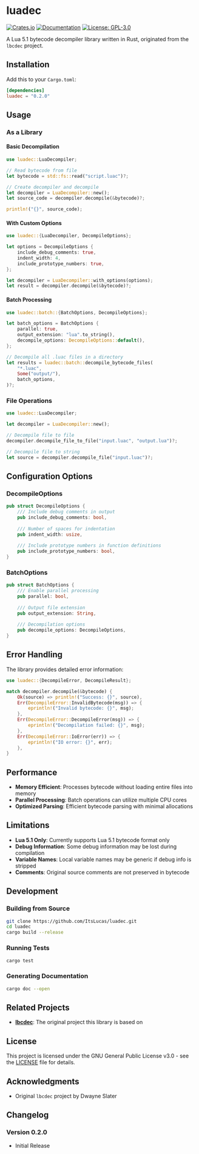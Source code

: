 # luadec

[![Crates.io](https://img.shields.io/crates/v/luadec.svg)](https://crates.io/crates/luadec)
[![Documentation](https://docs.rs/luadec/badge.svg)](https://docs.rs/luadec)
[![License: GPL-3.0](https://img.shields.io/badge/License-GPL%203.0-blue.svg)](https://www.gnu.org/licenses/gpl-3.0)

A Lua 5.1 bytecode decompiler library written in Rust, originated from the `lbcdec` project.

## Installation

Add this to your `Cargo.toml`:

```toml
[dependencies]
luadec = "0.2.0"
```

## Usage

### As a Library

#### Basic Decompilation

```rust
use luadec::LuaDecompiler;

// Read bytecode from file
let bytecode = std::fs::read("script.luac")?;

// Create decompiler and decompile
let decompiler = LuaDecompiler::new();
let source_code = decompiler.decompile(&bytecode)?;

println!("{}", source_code);
```

#### With Custom Options

```rust
use luadec::{LuaDecompiler, DecompileOptions};

let options = DecompileOptions {
    include_debug_comments: true,
    indent_width: 4,
    include_prototype_numbers: true,
};

let decompiler = LuaDecompiler::with_options(options);
let result = decompiler.decompile(&bytecode)?;
```

#### Batch Processing

```rust
use luadec::batch::{BatchOptions, DecompileOptions};

let batch_options = BatchOptions {
    parallel: true,
    output_extension: "lua".to_string(),
    decompile_options: DecompileOptions::default(),
};

// Decompile all .luac files in a directory
let results = luadec::batch::decompile_bytecode_files(
    "*.luac",
    Some("output/"),
    batch_options,
)?;
```

### File Operations

```rust
use luadec::LuaDecompiler;

let decompiler = LuaDecompiler::new();

// Decompile file to file
decompiler.decompile_file_to_file("input.luac", "output.lua")?;

// Decompile file to string
let source = decompiler.decompile_file("input.luac")?;
```

## Configuration Options

### DecompileOptions

```rust
pub struct DecompileOptions {
    /// Include debug comments in output
    pub include_debug_comments: bool,
    
    /// Number of spaces for indentation
    pub indent_width: usize,
    
    /// Include prototype numbers in function definitions
    pub include_prototype_numbers: bool,
}
```

### BatchOptions

```rust
pub struct BatchOptions {
    /// Enable parallel processing
    pub parallel: bool,
    
    /// Output file extension
    pub output_extension: String,
    
    /// Decompilation options
    pub decompile_options: DecompileOptions,
}
```

## Error Handling

The library provides detailed error information:

```rust
use luadec::{DecompileError, DecompileResult};

match decompiler.decompile(&bytecode) {
    Ok(source) => println!("Success: {}", source),
    Err(DecompileError::InvalidBytecode(msg)) => {
        eprintln!("Invalid bytecode: {}", msg);
    },
    Err(DecompileError::DecompileError(msg)) => {
        eprintln!("Decompilation failed: {}", msg);
    },
    Err(DecompileError::IoError(err)) => {
        eprintln!("IO error: {}", err);
    },
}
```

## Performance

- **Memory Efficient**: Processes bytecode without loading entire files into memory
- **Parallel Processing**: Batch operations can utilize multiple CPU cores
- **Optimized Parsing**: Efficient bytecode parsing with minimal allocations

## Limitations

- **Lua 5.1 Only**: Currently supports Lua 5.1 bytecode format only
- **Debug Information**: Some debug information may be lost during compilation
- **Variable Names**: Local variable names may be generic if debug info is stripped
- **Comments**: Original source comments are not preserved in bytecode

## Development

### Building from Source

```bash
git clone https://github.com/ItsLucas/luadec.git
cd luadec
cargo build --release
```

### Running Tests

```bash
cargo test
```

### Generating Documentation

```bash
cargo doc --open
```

## Related Projects

- [**lbcdec**](https://github.com/lbcdec/lbcdec): The original project this library is based on

## License

This project is licensed under the GNU General Public License v3.0 - see the [LICENSE](LICENSE) file for details.

## Acknowledgments

- Original `lbcdec` project by Dwayne Slater

## Changelog

### Version 0.2.0
- Initial Release
